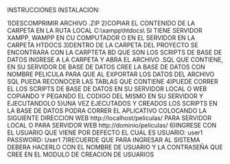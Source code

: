 INSTRUCCIONES INSTALACION:

1)DESCOMPRIMIR ARCHIVO .ZIP
2)COPIAR EL CONTENIDO DE LA CARPETA EN LA RUTA LOCAL C:\xampp\htdocs\  SI TIENE SERVIDOR XAMPP, WAMPP EN CU COMPUTADOR O EN EL SERVIDOR EN LA CARPETA HTDOCS
3)DENTRO DE LA CARPETA DEL PROYECTO SE ENCONTRARA CON LA CARPTETA BD QUE SON LOS SCRIPTS DE BASE DE DATOS INGRESE A LA CARPETA Y ABRA EL ARCHIVO .SQL QUE CONTIENE, EN SU SERVIDOR DE BASE DE DATOS CREE LA BASE DE DATOS CON NOMBRE PELICULA PARA QUE AL EXPORTAR LOS DATOS DEL ARCHIVO SQL PUEDA RECONOCER LAS TABLAS QUE CONTIENE
4)PUEDE CORRER EL LOS SCRIPTS DE BASE DE DATOS EN SU SERVIDOR LOCAL O WEB COPIANDO Y PEGANDO EL CODIGO DEL MISMO EN SU SERVIDOR Y EJECUTANDOLO
5)UNA VEZ EJECUTADOS Y CREADOS LOS SCRIPTS EN LA BASE DE DATOS PODRA CORRER EL APLICATIVO COLOCANDO LA SIGUIENTE DIRECCION WEB http://localhost/peliculas/ PARA SERVIDOR LOCAL O PARA SERVIDOR WEB http://dominio/peliculas/
6)INGRESE CON EL USUARIO QUE VIENE POR DEFECTO EL CUAL ES USUARIO: user1 PASSWORD: User1
7)RECUERDE QUE PARA INGRESAR AL SISTEMA DEBERA HACERLO CON EL NOMBRE DE USUARIO Y LA CONTRASEÑA QUE CREE EN EL MODULO DE CREACION DE USUARIOS